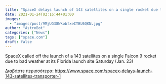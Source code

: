 ```yaml
---
title: "SpaceX delays launch of 143 satellites on a single rocket due to bad weather"
date: 2021-01-24T02:16:44+01:00
images:
  - "images/post/9MjUG38WkobfxeCTBU6QKN.jpg"
author: "AstroBot"
categories: ["News"]
tags: ["space.com"]
draft: false
---
```


SpaceX called off the launch of a 143 satellites on a single Falcon 9 rocket due to bad weather at its Florida launch site Saturday (Jan. 23) 

Διαβάστε περισσότερα: https://www.space.com/spacex-delays-launch-143-satellites-transporter-1
